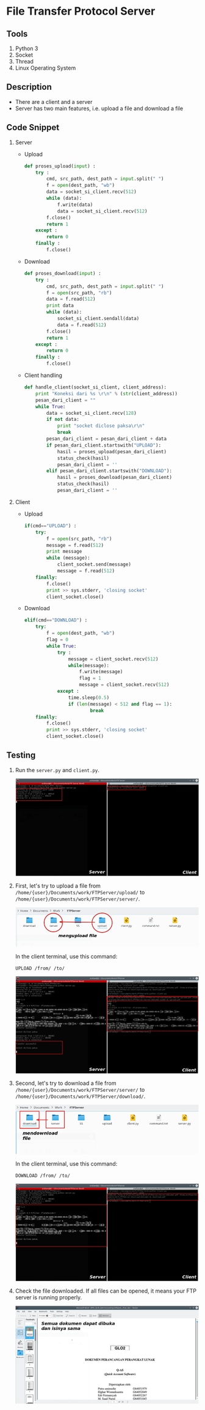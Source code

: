 # File Transfer Protocol Server
## Tools
1. Python 3
2. Socket 
3. Thread 
4. Linux Operating System

## Description
* There are a client and a server
* Server has two main features, i.e. upload a file and download a file

## Code Snippet
1. Server
   * Upload
		```python
		def proses_upload(input) :
			try :
				cmd, src_path, dest_path = input.split(" ")
				f = open(dest_path, "wb")
				data = socket_si_client.recv(512)
				while (data):
					f.write(data)
					data = socket_si_client.recv(512)
				f.close()
				return 1
			except :
				return 0
			finally :
				f.close()
		```
   * Download
		```python
		def proses_download(input) :
			try :
				cmd, src_path, dest_path = input.split(" ")
				f = open(src_path, "rb")
				data = f.read(512)
				print data
				while (data):
					socket_si_client.sendall(data)
					data = f.read(512)
				f.close()
				return 1
			except :
				return 0
			finally :
				f.close()
		```
   * Client handling
		```python
		def handle_client(socket_si_client, client_address):
			print "Koneksi dari %s \r\n" % (str(client_address))
			pesan_dari_client = ""
			while True:
				data = socket_si_client.recv(128)
				if not data:
					print "socket diclose paksa\r\n"
					break
				pesan_dari_client = pesan_dari_client + data
				if pesan_dari_client.startswith("UPLOAD"):
					hasil = proses_upload(pesan_dari_client)
					status_check(hasil)
					pesan_dari_client = ''
				elif pesan_dari_client.startswith("DOWNLOAD"):
					hasil = proses_download(pesan_dari_client)
					status_check(hasil)
					pesan_dari_client = ''
		```

2. Client
   * Upload
		```python
		if(cmd=="UPLOAD") :
			try:
				f = open(src_path, "rb")
				message = f.read(512)
				print message
				while (message):
					client_socket.send(message)
					message = f.read(512)
			finally:
				f.close()
				print >> sys.stderr, 'closing socket'
				client_socket.close()
		```
   * Download
		```python
		elif(cmd=="DOWNLOAD") :
			try:
				f = open(dest_path, "wb")
				flag = 0
				while True:
					try :
						message = client_socket.recv(512)
						while(message):
							f.write(message)
							flag = 1
							message = client_socket.recv(512)
					except :
						time.sleep(0.5)
						if (len(message) < 512 and flag == 1):
								break
			finally:
				f.close()
				print >> sys.stderr, 'closing socket'
				client_socket.close()
		```

## Testing
1. Run the `server.py` and `client.py`.
	
	![](img/ss1.png)

2. First, let's try to upload a file from `/home/{user}/Documents/work/FTPServer/upload/` to `/home/{user}/Documents/work/FTPServer/server/`.
	
	![](img/ss2.png)

	In the client terminal, use this command:
	```
	UPLOAD /from/ /to/
	```

	![](img/ss3.png)

3. Second, let's try to download a file from `/home/{user}/Documents/work/FTPServer/server/` to `/home/{user}/Documents/work/FTPServer/download/`.
  
	![](img/ss4.png)

	In the client terminal, use this command:
	```
	DOWNLOAD /from/ /to/
	```

	![](img/ss5.png)

4. Check the file downloaded. If all files can be opened, it means your FTP server is running properly.
   
	![](img/ss6.png)
